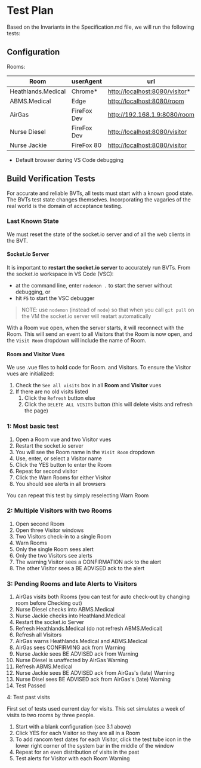 # Test Plan

Based on the Invariants in the Specification.md file, we will run the following tests:

## Configuration

Rooms:

| Room               | userAgent   | url                               | mode     |
| ------------------ | ----------- | --------------------------------- | -------- |
| Heathlands.Medical | Chrome\*    | <http://localhost:8080/visitor>\* | Desktop  |
| ABMS.Medical       | Edge        | <http://localhost:8080/room>      | Desktop  |
| AirGas             | FireFox Dev | <http://192.168.1.9:8080/room>    | iPad     |
| Nurse Diesel       | FireFox Dev | <http://localhost:8080/visitor>   | Galaxy 9 |
| Nurse Jackie       | FireFox 80  | <http://localhost:8080/visitor>   | iPhone   |

- Default browser during VS Code debugging

## Build Verification Tests

For accurate and reliable BVTs, all tests must start with a known good state. The BVTs test state changes themselves. Incorporating the vagaries of the real world is the domain of acceptance testing.

### Last Known State

We must reset the state of the socket.io server and of all the web clients in the BVT.

#### Socket.io Server

It is important to **restart the socket.io server** to accurately run BVTs. From the socket.io workspace in VS Code (VSC):

- at the command line, enter `nodemon .` to start the server without debugging, or
- hit `F5` to start the VSC debugger

> NOTE: use `nodemon` (instead of `node`) so that when you call `git pull` on the VM the socket.io server will reatart automatically

With a Room vue open, when the server starts, it will reconnect with the Room. This will send an event to all Visitors that the Room is now open, and the `Visit Room` dropdown will include the name of Room.

#### Room and Visitor Vues

We use .vue files to hold code for Room. and Visitors. To ensure the Visitor vues are initialized:

1. Check the `See all visits` box in all **Room** and **Visitor** vues
2. If there are no old visits listed
   1. Click the `Refresh` button else
   2. Click the `DELETE ALL VISITS` button (this will delete visits and refresh the page)

### 1: Most basic test

1. Open a Room vue and two Visitor vues
2. Restart the socket.io server
3. You will see the Room name in the `Visit Room` dropdown
4. Use, enter, or select a Visitor name
5. Click the YES button to enter the Room
6. Repeat for second visitor
7. Click the Warn Rooms for either Visitor
8. You should see alerts in all browsers

You can repeat this test by simply reselecting Warn Room

### 2: Multiple Visitors with two Rooms

1. Open second Room
2. Open three Visitor windows
3. Two Visitors check-in to a single Room
4. Warn Rooms
5. Only the single Room sees alert
6. Only the two Visitors see alerts
7. The warning Visitor sees a CONFIRMATION ack to the alert
8. The other Visitor sees a BE ADVISED ack to the alert

### 3: Pending Rooms and late Alerts to Visitors

1. AirGas visits both Rooms (you can test for auto check-out by changing room before Checking out)
2. Nurse Diesel checks into ABMS.Medical
3. Nurse Jackie checks into Heathland.Medical
4. Restart the socket.io Server
5. Refresh Heathlands.Medical (do not refresh ABMS.Medical)
6. Refresh all Visitors
7. AirGas warns Heathlands.Medical and ABMS.Medical
8. AirGas sees CONFIRMING ack from Warning
9. Nurse Jackie sees BE ADVISED ack from Warning
10. Nurse Diesel is unaffected by AirGas Warning
11. Refresh ABMS.Medical
12. Nurse Jackie sees BE ADVISED ack from AirGas's (late) Warning
13. Nurse Disel sees BE ADVISED ack from AirGas's (late) Warning
14. Test Passed

4: Test past visits

First set of tests used current day for visits. This set simulates a week of visits to two rooms by three people.

1. Start with a blank configuration (see 3.1 above)
2. Click YES for each Visitor so they are all in a Room
3. To add rancom test dates for each Visitor, click the test tube icon in the lower right corner of the system bar in the middle of the window
4. Repeat for an even distribution of visits in the past
5. Test alerts for Visitor with each Room Warning
